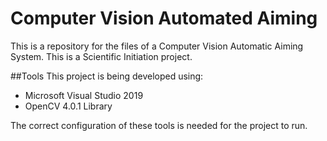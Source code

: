 # Computer Vision Automated Aiming
This is a repository for the files of a Computer Vision Automatic Aiming System. This is a Scientific Initiation project.

##Tools
This project is being developed using:

- Microsoft Visual Studio 2019
- OpenCV 4.0.1 Library

The correct configuration of these tools is needed for the project to run.
